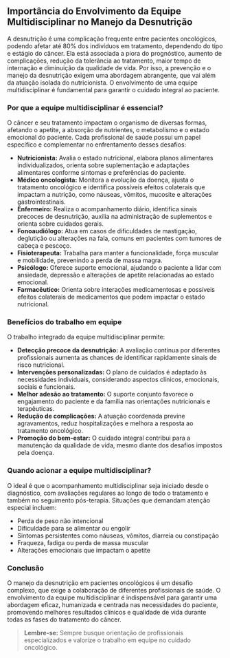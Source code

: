 
## Importância do Envolvimento da Equipe Multidisciplinar no Manejo da Desnutrição

A desnutrição é uma complicação frequente entre pacientes oncológicos, podendo afetar até 80% dos indivíduos em tratamento, dependendo do tipo e estágio do câncer. Ela está associada a piora do prognóstico, aumento de complicações, redução da tolerância ao tratamento, maior tempo de internação e diminuição da qualidade de vida. Por isso, a prevenção e o manejo da desnutrição exigem uma abordagem abrangente, que vai além da atuação isolada do nutricionista. O envolvimento de uma equipe multidisciplinar é fundamental para garantir o cuidado integral ao paciente.

### Por que a equipe multidisciplinar é essencial?

O câncer e seu tratamento impactam o organismo de diversas formas, afetando o apetite, a absorção de nutrientes, o metabolismo e o estado emocional do paciente. Cada profissional de saúde possui um papel específico e complementar no enfrentamento desses desafios:

- **Nutricionista:** Avalia o estado nutricional, elabora planos alimentares individualizados, orienta sobre suplementação e adaptações alimentares conforme sintomas e preferências do paciente.
- **Médico oncologista:** Monitora a evolução da doença, ajusta o tratamento oncológico e identifica possíveis efeitos colaterais que impactam a nutrição, como náuseas, vômitos, mucosite e alterações gastrointestinais.
- **Enfermeiro:** Realiza o acompanhamento diário, identifica sinais precoces de desnutrição, auxilia na administração de suplementos e orienta sobre cuidados gerais.
- **Fonoaudiólogo:** Atua em casos de dificuldades de mastigação, deglutição ou alterações na fala, comuns em pacientes com tumores de cabeça e pescoço.
- **Fisioterapeuta:** Trabalha para manter a funcionalidade, força muscular e mobilidade, prevenindo a perda de massa magra.
- **Psicólogo:** Oferece suporte emocional, ajudando o paciente a lidar com ansiedade, depressão e alterações de apetite relacionadas ao estado emocional.
- **Farmacêutico:** Orienta sobre interações medicamentosas e possíveis efeitos colaterais de medicamentos que podem impactar o estado nutricional.

### Benefícios do trabalho em equipe

O trabalho integrado da equipe multidisciplinar permite:

- **Detecção precoce da desnutrição:** A avaliação contínua por diferentes profissionais aumenta as chances de identificar rapidamente sinais de risco nutricional.
- **Intervenções personalizadas:** O plano de cuidados é adaptado às necessidades individuais, considerando aspectos clínicos, emocionais, sociais e funcionais.
- **Melhor adesão ao tratamento:** O suporte conjunto favorece o engajamento do paciente e da família nas orientações nutricionais e terapêuticas.
- **Redução de complicações:** A atuação coordenada previne agravamentos, reduz hospitalizações e melhora a resposta ao tratamento oncológico.
- **Promoção do bem-estar:** O cuidado integral contribui para a manutenção da qualidade de vida, mesmo diante dos desafios impostos pela doença.

### Quando acionar a equipe multidisciplinar?

O ideal é que o acompanhamento multidisciplinar seja iniciado desde o diagnóstico, com avaliações regulares ao longo de todo o tratamento e também no seguimento pós-terapia. Situações que demandam atenção especial incluem:

- Perda de peso não intencional
- Dificuldade para se alimentar ou engolir
- Sintomas persistentes como náuseas, vômitos, diarreia ou constipação
- Fraqueza, fadiga ou perda de massa muscular
- Alterações emocionais que impactam o apetite

### Conclusão

O manejo da desnutrição em pacientes oncológicos é um desafio complexo, que exige a colaboração de diferentes profissionais de saúde. O envolvimento da equipe multidisciplinar é indispensável para garantir uma abordagem eficaz, humanizada e centrada nas necessidades do paciente, promovendo melhores resultados clínicos e qualidade de vida durante todas as fases do tratamento do câncer.

> **Lembre-se:** Sempre busque orientação de profissionais especializados e valorize o trabalho em equipe no cuidado oncológico.
```
